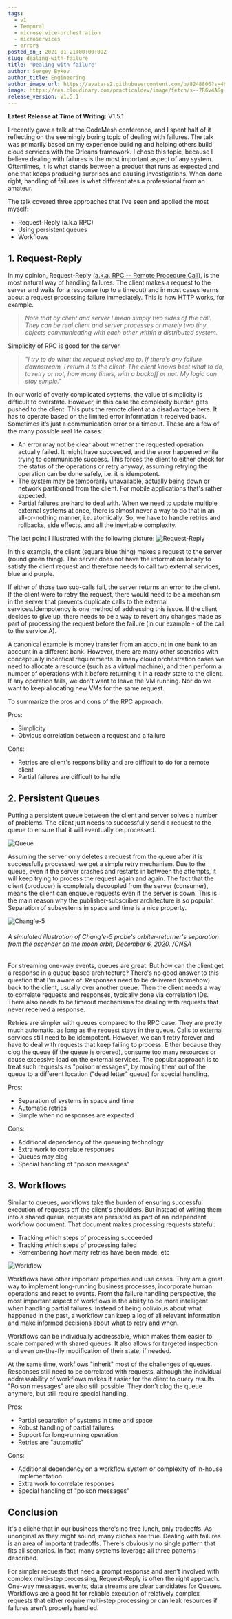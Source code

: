 ```yaml
---
tags:
  - v1
  - Temporal
  - microservice-orchestration
  - microservices
  - errors
posted_on_: 2021-01-21T00:00:09Z
slug: dealing-with-failure
title: 'Dealing with failure'
author: Sergey Bykov
author_title: Engineering
author_image_url: https://avatars2.githubusercontent.com/u/8248806?s=460&v=4
image: https://res.cloudinary.com/practicaldev/image/fetch/s--7RGv4ASg--/c_imagga_scale,f_auto,fl_progressive,h_420,q_auto,w_1000/https://dev-to-uploads.s3.amazonaws.com/i/u22ppsaodkhc3ekickb4.png
release_version: V1.5.1
---
```


<!--truncate-->

**Latest Release at Time of Writing:** V1.5.1

I recently gave a talk at the CodeMesh conference, and I spent half of it reflecting on the seemingly boring topic of dealing with failures. The talk was primarily based on my experience building and helping others build cloud services with the Orleans framework. I chose this topic, because I believe dealing with failures is the most important aspect of any system. Oftentimes, it is what stands between a product that runs as expected and one that keeps producing surprises and causing investigations. When done right, handling of failures is what differentiates a professional from an amateur.

The talk covered three approaches that I've seen and applied the most myself:

* Request-Reply (a.k.a RPC)
* Using persistent queues
* Workflows

## 1. Request-Reply

In my opinion, Request-Reply ([a.k.a. RPC -- Remote Procedure Call](https://en.wikipedia.org/wiki/Remote_procedure_call)), is the most natural way of handling failures. The client makes a request to the server and waits for a response (up to a timeout) and in most cases learns about a request processing failure immediately. This is how HTTP works, for example.

>*Note that by client and server I mean simply two sides of the call. They can be real client and server processes or merely two tiny objects communicating with each other within a distributed system.*

Simplicity of RPC is good for the server.

>*"I try to do what the request asked me to. If there's any failure downstream, I return it to the client. The client knows best what to do, to retry or not, how many times, with a backoff or not. My logic can stay simple."*

In our world of overly complicated systems, the value of simplicity is difficult to overstate. However, in this case the complexity burden gets pushed to the client. This puts the remote client at a disadvantage here. It has to operate based on the limited error information it received back. Sometimes it’s just a communication error or a timeout. These are a few of the many possible real life cases:

* An error may not be clear about whether the requested operation actually failed. It might have succeeded, and the error happened while trying to communicate success. This forces the client to either check for the status of the operations or retry anyway, assuming retrying the operation can be done safely, i.e. it is idempotent.
* The system may be temporarily unavailable, actually being down or network partitioned from the client. For mobile applications that's rather expected.
* Partial failures are hard to deal with. When we need to update multiple external systems at once, there is almost never a way to do that in an all-or-nothing manner, i.e. atomically. So, we have to handle retries and rollbacks, side effects, and all the inevitable complexity.

The last point I illustrated with the following picture:
![Request-Reply](/img/dealing-failure/request-reply.png)

In this example, the client (square blue thing) makes a request to the server (round green thing). The server does not have the information locally to satisfy the client request and therefore needs to call two external services, blue and purple.

If either of those two sub-calls fail, the server returns an error to the client. If the client were to retry the request, there would need to be a mechanism in the server that prevents duplicate calls to the external services.Idempotency is one method of addressing this issue. If the client decides to give up, there needs to be a way to revert any changes made as part of processing the request before the failure (in our example - of the call to the service A).

A canonical example is money transfer from an account in one bank to an account in a different bank. However, there are many other scenarios with conceptually indentical requirements. In many cloud orchestration cases we need to allocate a resource (such as a virtual machine), and then perform a number of operations with it before returning it in a ready state to the client. If any operation fails, we don’t want to leave the VM running. Nor do we want to keep allocating new VMs for the same request.

To summarize the pros and cons of the RPC approach.

Pros:
* Simplicity
* Obvious correlation between a request and a failure

Cons:
* Retries are client's responsibility and are difficult to do for a remote client
* Partial failures are difficult to handle

## 2. Persistent Queues

Putting a persistent queue between the client and server solves a number of problems. The client just needs to successfully send a request to the queue to ensure that it will eventually be processed.

![Queue](/img/dealing-failure/queues.png)

Assuming the server only deletes a request from the queue after it is successfully processed, we get a simple retry mechanism. Due to the queue, even if the server crashes and restarts in between the attempts, it will keep trying to process the request again and again. The fact that the client (producer) is completely decoupled from the server (consumer), means the client can enqueue requests even if the server is down. This is the main reason why the publisher-subscriber architecture is so popular. Separation of subsystems in space and time is a nice property.

![Chang'e-5](/img/dealing-failure/moon-orbit.jpeg)
###### *A simulated illustration of Chang'e-5 probe's orbiter-returner's separation from the ascender on the moon orbit, December 6, 2020. /CNSA*

For streaming one-way events, queues are great. But how can the client get a response in a queue based architecture? There's no good answer to this question that I'm aware of. Responses need to be delivered (somehow) back to the client, usually over another queue. Then the client needs a way to correlate requests and responses, typically done via correlation IDs. There also needs to be timeout mechanisms for dealing with requests that never received a response.

Retries are simpler with queues compared to the RPC case. They are pretty much automatic, as long as the request stays in the queue. Calls to external services still need to be idempotent. However, we can't retry forever and have to deal with requests that keep failing to process. Either because they clog the queue (if the queue is ordered), consume too many resources or cause excessive load on the external services. The popular approach is to treat such requests as "poison messages", by moving them out of the queue to a different location ("dead letter" queue) for special handling.

Pros:
* Separation of systems in space and time
* Automatic retries
* Simple when no responses are expected

Cons:
* Additional dependency of the queueing technology
* Extra work to correlate responses
* Queues may clog
* Special handling of "poison messages"

## 3. Workflows

Similar to queues, workflows take the burden of ensuring successful execution of requests off the client's shoulders. But instead of writing them into a shared queue, requests are persisted as part of an independent workflow document. That document makes processing requests stateful:

* Tracking which steps of processing succeeded
* Tracking which steps of processing failed
* Remembering how many retries have been made, etc

![Workflow](/img/dealing-failure/workflows.png)

Workflows have other important properties and use cases. They are a great way to implement long-running business processes, incorporate human operations and react to events. From the failure handling perspective, the most important aspect of workflows is the ability to be more intelligent when handling partial failures. Instead of being oblivious about what happened in the past, a workflow can keep a log of all relevant information and make informed decisions about what to retry and when.

Workflows can be individually addressable, which makes them easier to scale compared with shared queues. It also allows for targeted inspection and even on-the-fly modification of their state, if needed.

At the same time, workflows "inherit" most of the challenges of queues. Responses still need to be correlated with requests, although the individual addressability of workflows makes it easier for the client to query results. "Poison messages" are also still possible. They don't clog the queue anymore, but still require special handling.

Pros:
* Partial separation of systems in time and space
* Robust handling of partial failures
* Support for long-running operation
* Retries are "automatic"

Cons:
* Additional dependency on a workflow system or complexity of in-house implementation
* Extra work to correlate responses
* Special handling of "poison messages"

## Conclusion

It's a cliché that in our business there's no free lunch, only tradeoffs. As unoriginal as they might sound, many clichés are true. Dealing with failures is an area of important tradeoffs. There's obviously no single pattern that fits all scenarios. In fact, many systems leverage all three patterns I described.

For simpler requests that need a prompt response and aren’t involved with complex multi-step processing, Request-Reply is often the right approach. One-way messages, events, data streams are clear candidates for Queues. Workflows are a good fit for reliable execution of relatively complex requests that either require multi-step processing or can leak resources if failures aren't properly handled.

